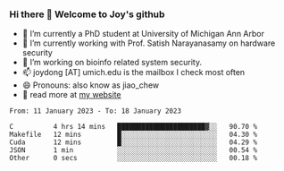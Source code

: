 ### Hi there 👋 Welcome to Joy's github

- 🔭 I’m currently a PhD student at University of Michigan Ann Arbor
- 🌱 I’m currently working with Prof. Satish Narayanasamy on hardware security
- 👯 I’m working on bioinfo related system security. 
- 📫 joydong [AT] umich.edu is the mailbox I check most often
- 😄 Pronouns: also know as jiao_chew
- 💬 read more at [my website](https://joydddd.github.io/)
<!--START_SECTION:waka-->

```text
From: 11 January 2023 - To: 18 January 2023

C          4 hrs 14 mins   ██████████████████████▓░░   90.70 %
Makefile   12 mins         █░░░░░░░░░░░░░░░░░░░░░░░░   04.30 %
Cuda       12 mins         █░░░░░░░░░░░░░░░░░░░░░░░░   04.29 %
JSON       1 min           ░░░░░░░░░░░░░░░░░░░░░░░░░   00.54 %
Other      0 secs          ░░░░░░░░░░░░░░░░░░░░░░░░░   00.18 %
```

<!--END_SECTION:waka-->

